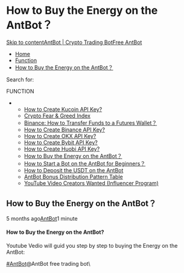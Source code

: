 # How to Buy the Energy on the AntBot？

[Skip to content](https://www.antrade.io/guide/docs/en/buy\_energy/#content)[AntBot | Crypto Trading Bot](https://www.antrade.io/guide/docs/en/)[Free AntBot](https://antrade.io/)

* [Home](https://www.antrade.io/guide/docs/en)
* [Function](https://www.antrade.io/guide/docs/en/en-function/)
* [How to Buy the Energy on the AntBot？](https://www.antrade.io/guide/docs/en/buy\_energy/)

Search for:

FUNCTION

*
  * [How to Create Kucoin API Key?](https://www.antrade.io/guide/docs/en/binding\_kucoin/)
  * [Crypto Fear & Greed Index](https://www.antrade.io/guide/docs/en/fear-and-greed-index/)
  * [Binance: How to Transfer Funds to a Futures Wallet？](https://www.antrade.io/guide/docs/en/binance-how-to-transfer-funds-to-a-futures-wallet/)
  * [How to Create Binance API Key?](https://www.antrade.io/guide/docs/en/binding\_binance/)
  * [How to Create OKX API Key?](https://www.antrade.io/guide/docs/en/binding\_okx/)
  * [How to Create Bybit API Key?](https://www.antrade.io/guide/docs/en/binding\_bybit/)
  * [How to Create Huobi API Key?](https://www.antrade.io/guide/docs/en/binding\_huobi/)
  * [How to Buy the Energy on the AntBot？](https://www.antrade.io/guide/docs/en/buy\_energy/)
  * [How to Start a Bot on the AntBot for Beginners？](https://www.antrade.io/guide/docs/en/startup\_bot/)
  * [How to Deposit the USDT on the AntBot](https://www.antrade.io/guide/docs/en/en\_deposit\_usdt/)
  * [AntBot Bonus Distribution Pattern Table](https://www.antrade.io/guide/docs/en/en\_team/)
  * [YouTube Video Creators Wanted (Influencer Program)](https://www.antrade.io/guide/docs/en/en\_video\_creators\_wanted/)

## How to Buy the Energy on the AntBot？

5 months ago[AntBot](https://www.antrade.io/guide/docs/en/author/antbot/)1 minute

#### How to Buy the Energy on the AntBot? <a href="#5vht68" id="5vht68"></a>

Youtube Vedio will guid you step by step to buying the Energy on the AntBot:

[#AntBot](https://www.antrade.io/guide/docs/en/tag/antbot/)@AntBot free trading bot\
